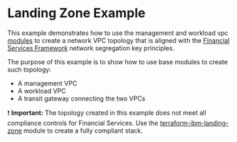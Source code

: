 # Landing Zone Example

This example demonstrates how to use the management and workload vpc [modules](../../landing-zone-submodule/) to create a network VPC topology that is aligned with the [Financial Services Framework](https://cloud.ibm.com/docs/framework-financial-services?topic=framework-financial-services-vpc-architecture-connectivity-overview) network segregation key principles.

The purpose of this example is to show how to use base modules to create such topology:
- A management VPC
- A workload VPC
- A transit gateway connecting the two VPCs

:exclamation: **Important:** The topology created in this example does not meet all compliance controls for Financial Services. Use the [terraform-ibm-landing-zone](https://github.com/terraform-ibm-modules/terraform-ibm-landing-zone) module to create a fully compliant stack.
